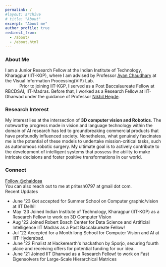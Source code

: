 ```yaml
---
permalink: /
#layout: archive
# title: "About"
excerpt: "About me"
author_profile: true
redirect_from:
  - /about/
  - /about.html
---
```

<h3>About Me</h3>

<span class="small_font">I am a Junior Research Fellow at the Indian Institute of Technology, Kharagpur (IIT-KGP), where I am advised by Professor <a target="_blank" href="https://cse.iitkgp.ac.in/~ayanc/">Ayan Chaudhary</a> at the Visual Information Processing(VIP) Lab.
<br>&emsp;&emsp;&emsp;
Prior to joining IIT-KGP, I served as a Post Baccalaureate Fellow at RBCDSAI, IIT-Madras. Before that, I worked as a Research Fellow at IIT-Dharwad under the guidance of Professor <a target="_blank" href="https://hegden.github.io/">Nikhil Hegde</a>.
</span>
<h3>Research Interest</h3>

<span class="small_font">My interest lies at the intersection of <b>3D computer vision and Robotics</b>. The noteworthy progress made in vision and language technology within the domain of AI research has led to groundbreaking commercial products that have profoundly influenced society. Nonetheless, what genuinely fascinates me is the potential of these models to undertake mission-critical tasks, such as autonomous robotic surgery. My ultimate goal is to actively contribute to the development of intelligent systems that possess the ability to make intricate decisions and foster positive transformations in our world.</span>

<h3>Connect</h3>
<a href="https://twitter.com/chaidosa?ref_src=twsrc%5Etfw" class="twitter-follow-button" data-show-count="false">Follow @chaidosa</a><script async src="https://platform.twitter.com/widgets.js" charset="utf-8"></script><br>
You can also reach out to me at pritesh0797 at gmail dot com. 

<div class="recent_updates">Recent Updates</div>

<ul class="updates">
	<li><span class="updates-month">June '23</span> <span class="updates-content">Got accepted for Summer School on Computer graphic/vision at IIT Delhi!</span></li>
	<li><span class="updates-month">May '23</span> <span class="updates-content">Joined Indian Institute of Technology, Kharagpur (IIT-KGP) as a Research Fellow to work on 3D Computer Vision</span></li>
	<li><span class="updates-month">Aug '22</span> <span class="updates-content">Joined Robert Bosch Center for Data Science and Artificial Intelligence IIT Madras as a Post Baccalaureate Fellow!</span></li>
	<li><span class="updates-month">Jul '22</span> <span classs="updates-content">Accepted for a Month long School for Computer Vision and AI at IIIT-Hyderabad.</span></li>
	<li><span class="updates-month">June '22</span> <span classs="updates-content">Finalist at Hackerearth's hackathon by Sporjo, securing fourth place and receiving offers for potential funding for our idea.</span></li>
  <li><span class="updates-month">June '21</span> <span class="updates-content">Joined IIT Dharwad as a Research Fellow! to work on Fast Eigensolvers for Large-Scale Hierarchical Matrices</span></li>
</ul>